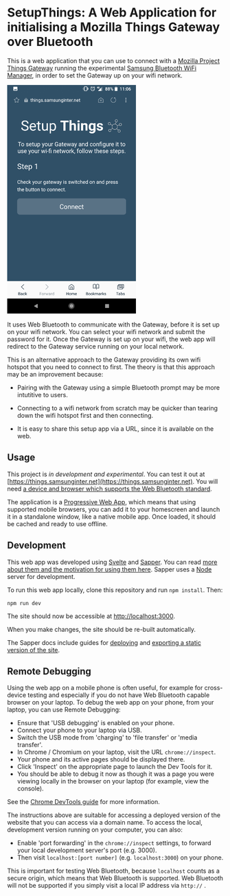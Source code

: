 # SetupThings: A Web Application for initialising a Mozilla Things Gateway over Bluetooth

This is a web application that you can use to connect with a
[Mozilla Project Things Gateway](https://iot.mozilla.org/gateway/)
running the experimental [Samsung Bluetooth WiFi Manager](https://github.com/nherriot/SamsungBluetoothWiFiManager), in order to set the
Gateway up on your wifi network.

![Screenshot of SetupThings](docs/screenshot1.png)

It uses Web Bluetooth to communicate with the Gateway, before it is set up on your
wifi network. You can select your wifi network and submit the password for it. 
Once the Gateway is set up on your wifi, the web app will redirect to the Gateway 
service running on your local network.

This is an alternative approach to the Gateway providing its own wifi hotspot that
you need to connect to first. The theory is that this approach may be an improvement 
because:

* Pairing with the Gateway using a simple Bluetooth prompt may be more intutitive 
to users.

* Connecting to a wifi network from scratch may be quicker than tearing down the
wifi hotspot first and then connecting.

* It is easy to share this setup app via a URL, since it is available on the web.

## Usage

This project is _in development and experimental_. You can test it out at [https://things.samsunginter.net](https://things.samsunginter.net). You will need
[a device and browser which supports the Web Bluetooth standard](https://github.com/WebBluetoothCG/web-bluetooth/blob/master/implementation-status.md).

The application is a [Progressive Web App](https://developer.mozilla.org/en-US/Apps/Progressive), 
which means that using supported mobile browsers, you can add it to your homescreen 
and launch it in a standalone window, like a native mobile app. Once loaded, it should 
be cached and ready to use offline.

## Development

This web app was developed using [Svelte](http://svelte.technology/) and [Sapper](https://sapper.svelte.technology/). 
You can read [more about them and the motivation for using them here](https://medium.com/samsung-internet-dev/disappearing-frameworks-ed921f411c38). 
Sapper uses a [Node](https://nodejs.org/en/) server for development.

To run this web app locally, clone this repository and run `npm install`. Then:

```
npm run dev
```

The site should now be accessible at [http://localhost:3000](http://localhost:3000).

When you make changes, the site should be re-built automatically.

The Sapper docs include guides for [deploying](https://sapper.svelte.technology/guide#deploying) and [exporting a static version of the site](https://sapper.svelte.technology/guide#exporting).

## Remote Debugging

Using the web app on a mobile phone is often useful, for example for cross-device testing and especially if you do not have Web Bluetooth capable browser on your laptop. To debug the web app on your phone, from your laptop, you can use Remote Debugging:

* Ensure that 'USB debugging' is enabled on your phone.
* Connect your phone to your laptop via USB.
* Switch the USB mode from 'charging' to 'file transfer' or 'media transfer'.
* In Chrome / Chromium on your laptop, visit the URL `chrome://inspect`.
* Your phone and its active pages should be displayed there.
* Click 'Inspect' on the appropriate page to launch the Dev Tools for it.
* You should be able to debug it now as though it was a page you were viewing locally in the browser on your laptop (for example, view the console).

See the [Chrome DevTools guide](https://developers.google.com/web/tools/chrome-devtools/) for more information.

The instructions above are suitable for accessing a deployed version of the website that you can access via a domain name. To access the local, development version running on your computer, you can also:

* Enable 'port forwarding' in the `chrome://inspect` settings, to forward your local development server's port (e.g. 3000).
* Then visit `localhost:[port number]` (e.g. `localhost:3000`) on your phone.

This is important for testing Web Bluetooth, because `localhost` counts as a secure origin, which means that Web Bluetooth is supported. Web Bluetooth will not be supported if you simply visit a local IP address via `http://` .

